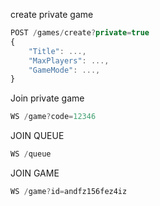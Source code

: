 create private game
```js
POST /games/create?private=true
{
    "Title": ...,
    "MaxPlayers": ...,
    "GameMode": ...,
}
```

Join private game
```js
WS /game?code=12346
```

<!-- ```js
POST /games/join?private=true&code=12346
``` -->

JOIN QUEUE
```js
WS /queue
```

JOIN GAME
```js
WS /game?id=andfz156fez4iz
```